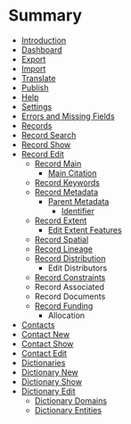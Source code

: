 # Summary

* [Introduction](README.md)
* [Dashboard](dashboard.md)
* [Export](export.md)
* [Import](import.md)
* [Translate](translate.md)
* [Publish](publish.md)
* [Help](help.md)
* [Settings](settings.md)
* [Errors and Missing Fields](errors.md)
* [Records](records.md)
* [Record Search](record-search.md)
* [Record Show](record\show.md)
* [Record Edit](record\edit.md)
  * [Record Main](record/edit/main.md)
    * [Main Citation](record/edit/main/citation.md)
  * [Record Keywords](record\edit\keywords.md)
  * [Record Metadata](record\edit\metadata.md)
    * [Parent Metadata](record/edit/metadata/parent-metadata.md)
      * [Identifier](record/edit/metadata/parent-metadata/identifier.md)
  * [Record Extent](record/edit/record-extent.md)
    * [Edit Extent Features](record/edit/record-extent/edit-extent-features.md)
  * [Record Spatial](record\edit\spatial.md)
  * [Record Lineage](record\edit\distribution.md)
  * [Record Distribution](record\edit\quality.md)
    * Edit Distributors
  * [Record Constraints](record/edit/record-constraints.md)
  * Record Associated
  * Record Documents
  * [Record Funding](record/edit/record-funding.md)
    * Allocation
* [Contacts](contacts.md)
* [Contact New](contact\new.md)
* [Contact Show](contact\show.md)
* [Contact Edit](contact\edit.md)
* [Dictionaries](dictionaries.md)
* [Dictionary New](dictionary\new.md)
* [Dictionary Show](dictionary\show.md)
* [Dictionary Edit](dictionary\edit.md)
  * [Dictionary Domains](dictionary\edit\domains.md)
  * [Dictionary Entities](dictionary\edit\entities.md)

